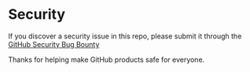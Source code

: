 # Security

If you discover a security issue in this repo, please submit it through the [GitHub Security Bug Bounty][hackerone-github]

Thanks for helping make GitHub products safe for everyone.

[hackerone-github]: https://hackerone.com/github
